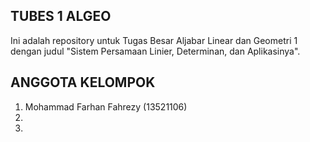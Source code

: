## TUBES 1 ALGEO

Ini adalah repository untuk Tugas Besar Aljabar Linear dan Geometri 1 dengan judul "Sistem Persamaan Linier, Determinan, dan Aplikasinya".

## ANGGOTA KELOMPOK

1. Mohammad Farhan Fahrezy (13521106)
2.
3.

